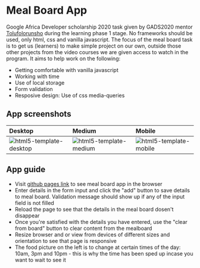# Meal Board App
Google Africa Developer scholarship 2020 task given by GADS2020 mentor [Tolufolorunsho](https://twitter.com/Developer_Tolu) during the learning phase 1 stage. No frameworks should be used, only html, css and vanilla javascript. The focus of the meal board task is to get us (learners) to make simple project on our own, outside those other projects from the video courses we are given access to watch in the program. It aims to help work on the following:
* Getting comfortable with vanilla javascript
* Working with time
* Use of local storage
* Form validation
* Resposive design: Use of css media-queries

## App screenshots
|Desktop |Medium |Mobile |
|:-- |:-- |:-- |
|![html5-template-desktop](https://user-images.githubusercontent.com/45185388/128585411-65c48852-ba7a-4135-8fef-dfd5ccf8560e.png)|![html5-template-medium](https://user-images.githubusercontent.com/45185388/128585413-35221a77-a2f4-4342-98b2-ae425c1361f4.png)|![html5-template-mobile](https://user-images.githubusercontent.com/45185388/128585414-b4aec66c-395b-4326-8989-4c03d4ecca14.png)|

## App guide
* Visit [github pages link](https://ifycode.github.io/Meal-Board-App/) to see meal board app in the browser
* Enter details in the form input and click the "add" button to save details to meal board. Validation message should show up if any of the input field is not filled
* Reload the page to see that the details in the meal board dosen't disappear
* Once you're satisfied with the details you have entered, use the "clear from board" button to clear content from the mealboard
* Resize browser and or view from devices of different sizes and orientation to see that page is responsive
* The food picture on the left is to change at certain times of the day: 10am, 3pm and 10pm - this is why the time has been sped up incase you want to wait to see it
